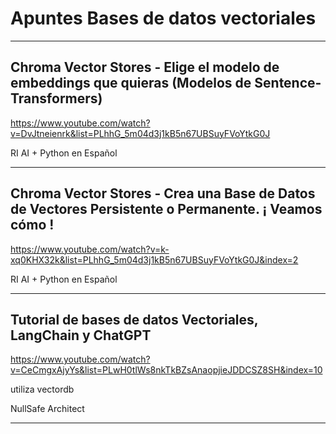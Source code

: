 # Apuntes Bases de datos vectoriales

---

## Chroma Vector Stores - Elige el modelo de embeddings que quieras (Modelos de Sentence-Transformers)

https://www.youtube.com/watch?v=DvJtneienrk&list=PLhhG_5m04d3j1kB5n67UBSuyFVoYtkG0J





RI AI + Python en Español

---

## Chroma Vector Stores - Crea una Base de Datos de Vectores Persistente o Permanente. ¡ Veamos cómo !

https://www.youtube.com/watch?v=k-xq0KHX32k&list=PLhhG_5m04d3j1kB5n67UBSuyFVoYtkG0J&index=2


RI AI + Python en Español

---

## Tutorial de bases de datos Vectoriales, LangChain y ChatGPT

https://www.youtube.com/watch?v=CeCmgxAjyYs&list=PLwH0tlWs8nkTkBZsAnaopjieJDDCSZ8SH&index=10


utiliza vectordb


NullSafe Architect

---